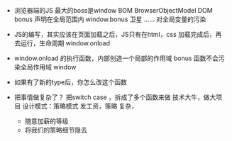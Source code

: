- 浏览器端的JS 最大的boss是window BOM BrowserObjectModel
  DOM 
    bonus 声明在全局范围内
    window.bonus 卫星
    ......  对全局变量的污染

- JS的编写，其实应该在页面加载之后，JS只有在html，css 加载完成后，再去运行，生命周期 window.onload
- window.onload 的执行函数，内部创造一个局部的作用域
  bonus 函数不会污染全局作用域 window
- 如果有了新的type后，你怎么改这个函数 
- 把事情做复杂了？ 把switch case ，拆成了多个函数来做
  技术大牛，做大项目   设计模式：策略模式
  发工资，策略 复杂，
  - 随意加薪的等级 
  - 将我们的策略细节隐去  